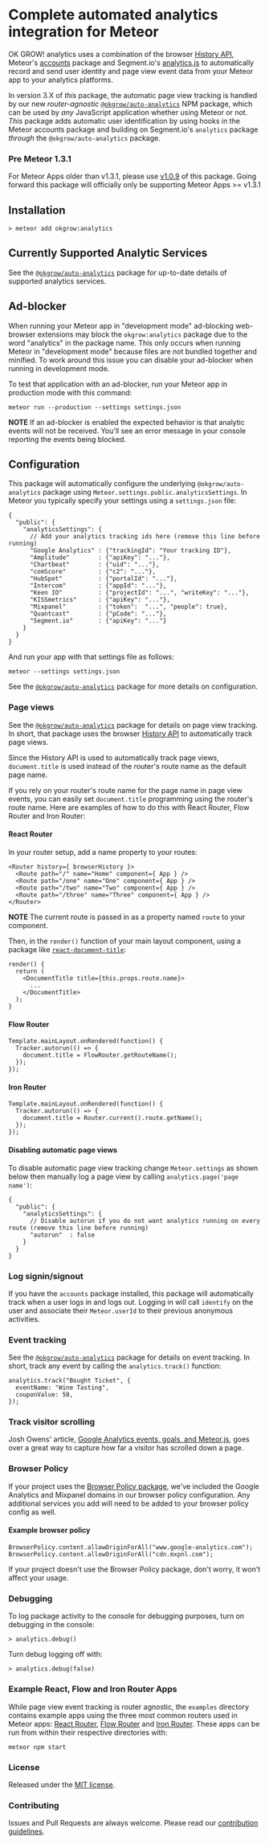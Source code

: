 # Complete automated analytics integration for Meteor
OK GROW! analytics uses a combination of the browser [History API](https://developer.mozilla.org/en-US/docs/Web/API/History), Meteor's [accounts](https://guide.meteor.com/accounts.html) package and Segment.io's [analytics.js](https://segment.com/docs/libraries/analytics.js/) to automatically record and send user identity and page view event data from your Meteor app to your analytics platforms.

In version 3.X of _this_ package, the automatic page view tracking is handled by our new _router-agnostic_ [`@okgrow/auto-analytics`](https://www.npmjs.com/package/@okgrow/auto-analytics) NPM package, which can be used by _any_ JavaScript application whether using Meteor or not. _This_ package adds automatic user identification by using hooks in the Meteor accounts package and building on Segment.io's `analytics` package _through_ the `@okgrow/auto-analytics` package.

### Pre Meteor 1.3.1
For Meteor Apps older than v1.3.1, please use [v1.0.9](https://github.com/okgrow/analytics/releases/tag/v1.0.9) of this package. Going forward this package will officially only be supporting Meteor Apps >= v1.3.1


## Installation

`> meteor add okgrow:analytics`


## Currently Supported Analytic Services
See the [`@okgrow/auto-analytics`](https://www.npmjs.com/package/@okgrow/auto-analytics) package for up-to-date details of supported analytics services.


## Ad-blocker
When running your Meteor app in "development mode" ad-blocking web-browser extensions may block the `okgrow:analytics` package due to the word "analytics" in the package name. This only occurs when running Meteor in "development mode" because files are not bundled together and minified. To work around this issue you can disable your ad-blocker when running in development mode.

To test that application with an ad-blocker, run your Meteor app in production mode with this command:

`meteor run --production --settings settings.json`

**NOTE** If an ad-blocker is enabled the expected behavior is that analytic events will not be received. You'll see an error message in your console reporting the events being blocked.


## Configuration
This package will automatically configure the underlying `@okgrow/auto-analytics` package using `Meteor.settings.public.analyticsSettings`. In Meteor you typically specify your settings using a `settings.json` file:

```
{
  "public": {
    "analyticsSettings": {
      // Add your analytics tracking ids here (remove this line before running)
      "Google Analytics" : {"trackingId": "Your tracking ID"},
      "Amplitude"        : {"apiKey": "..."},
      "Chartbeat"        : {"uid": "..."},
      "comScore"         : {"c2": "..."},
      "HubSpot"          : {"portalId": "..."},
      "Intercom"         : {"appId": "..."},
      "Keen IO"          : {"projectId": "...", "writeKey": "..."},
      "KISSmetrics"      : {"apiKey": "..."},
      "Mixpanel"         : {"token":  "...", "people": true},
      "Quantcast"        : {"pCode": "..."},
      "Segment.io"       : {"apiKey": "..."}
    }
  }
}
```

And run your app with that settings file as follows:

`meteor --settings settings.json`

See the [`@okgrow/auto-analytics`](https://www.npmjs.com/package/@okgrow/auto-analytics) package for more details on configuration.


### Page views
See the [`@okgrow/auto-analytics`](https://www.npmjs.com/package/@okgrow/auto-analytics) package for details on page view tracking. In short, that package uses the browser [History API](https://developer.mozilla.org/en-US/docs/Web/API/History) to automatically track page views.

Since the History API is used to automatically track page views, `document.title` is used instead of the router's route name as the default page name.

If you rely on your router's route name for the page name in page view events, you can easily set `document.title` programming using the router's route name. Here are examples of how to do this with React Router, Flow Router and Iron Router:

#### React Router

In your router setup, add a name property to your routes:
```
<Router history={ browserHistory }>
  <Route path="/" name="Home" component={ App } />
  <Route path="/one" name="One" component={ App } />
  <Route path="/two" name="Two" component={ App } />
  <Route path="/three" name="Three" component={ App } />
</Router>
```
**NOTE** The current route is passed in as a property named `route` to your component.

Then, in the `render()` function of your main layout component, using a package like [`react-document-title`](https://github.com/gaearon/react-document-title):
```
render() {
  return (
    <DocumentTitle title={this.props.route.name}>
      ...
    </DocumentTitle>
  );
}
```


#### Flow Router
```
Template.mainLayout.onRendered(function() {
  Tracker.autorun(() => {
    document.title = FlowRouter.getRouteName();
  });
});
```

#### Iron Router
```
Template.mainLayout.onRendered(function() {
  Tracker.autorun(() => {
    document.title = Router.current().route.getName();
  });
});
```

#### Disabling automatic page views
To disable automatic page view tracking change `Meteor.settings` as shown below then manually log a page view by calling `analytics.page('page name')`:

```
{
  "public": {
    "analyticsSettings": {
      // Disable autorun if you do not want analytics running on every route (remove this line before running)
      "autorun"  : false
    }
  }
}
```


### Log signin/signout
If you have the `accounts` package installed, this package will automatically track when a user logs in and logs out. Logging in will call `identify` on the user and associate their `Meteor.userId` to their previous anonymous activities.


### Event tracking
See the [`@okgrow/auto-analytics`](https://www.npmjs.com/package/@okgrow/auto-analytics) package for details on event tracking. In short, track any event by calling the `analytics.track()` function:
```
analytics.track("Bought Ticket", {
  eventName: "Wine Tasting",
  couponValue: 50,
});
```


### Track visitor scrolling
Josh Owens' article, [Google Analytics events, goals, and Meteor.js](http://joshowens.me/google-analytics-events-goals-and-meteor-js/), goes over a great way to capture how far a visitor has scrolled down a page.


### Browser Policy
If your project uses the [Browser Policy package](https://atmospherejs.com/meteor/browser-policy), we've included the Google Analytics and Mixpanel domains in our browser policy configuration. Any additional services you add will need to be added to your browser policy config as well.


#### Example browser policy
```
BrowserPolicy.content.allowOriginForAll("www.google-analytics.com");
BrowserPolicy.content.allowOriginForAll("cdn.mxpnl.com");
```

If your project doesn't use the Browser Policy package, don't worry, it won't affect your usage.


### Debugging
To log package activity to the console for debugging purposes, turn on debugging in the console:

`> analytics.debug()`

Turn debug logging off with:

`> analytics.debug(false)`


### Example React, Flow and Iron Router Apps
While page view event tracking is router agnostic, the `examples` directory contains example apps using the three most common routers used in Meteor apps: [React Router](https://github.com/ReactTraining/react-router/tree/master/packages/react-router), [Flow Router](https://github.com/kadirahq/flow-router) and [Iron Router](https://github.com/iron-meteor/iron-router). These apps can be run from within their respective directories with:

`meteor npm start`


### License
Released under the [MIT license](https://github.com/okgrow/analytics/blob/master/License.md).


### Contributing
Issues and Pull Requests are always welcome. Please read our [contribution guidelines](https://github.com/okgrow/guides/blob/master/contributing.md).
